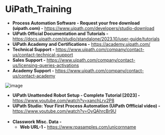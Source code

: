 # UiPath_Training

* **Process Automation Software - Request your free download (uipath.com) -** https://www.uipath.com/developers/studio-download
* **UiPath Official Documentation and Tutorials -** https://docs.uipath.com/studio/standalone/2023.10/user-guide/tutorials
* **UiPath Academy and Certifications -** https://academy.uipath.com/
* **Technical Support -** https://www.uipath.com/company/contact-us/contact-technical-support
* **Sales Support -** https://www.uipath.com/company/contact-us/licensing-queries-activations
* **Academy Support -** https://www.uipath.com/company/contact-us/contact-academy

![image](https://github.com/toarnabtrainer/UiPath_Training/assets/111301975/4527f8d8-53a0-4584-a820-dee3f14048b9)

* **UiPath Unattended Robot Setup - Complete Tutorial [2023] -** https://www.youtube.com/watch?v=xanchLrv2P8
* **UiPath Studio: Your First Process Automation (UiPath Offficial video) -** https://www.youtube.com/watch?v=OyQAhrcBr9U
<br><br>
* **Classwork Misc. Data -**
  * **Web URL-1 -** https://www.rpasamples.com/unicornname

